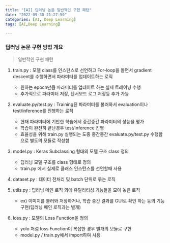 ```yaml
---
title: "[AI] 딥러닝 논문 일반적인 구현 패턴"
date: "2022-09-30 21:27:50"
categories: [AI, Deep Learning]
tags: [AI,Deep Learning]

---
```


### 딥러닝 논문 구현 방법 개요

> 일반적인 구현 패턴

1) train.py : 모델 class를 인스턴스로 선언하고 For-loop을 돌면서 gradient
descent를 수행하면서 파라미터를 업데이트하는 로직
   - 원하는 epoch만큼 파라미터를 업데이트 하는 실제 트레이닝 수행
    - 추가적으로 파라미터 저장, 텐서보드 로그 저장등 추가 가능


2) evaluate.py/test.py : Training된 파라미터를 불러와서 evaluation이나
test/inference를 진행하는 로직
   - 현재 파라미터에 기반한 학습에서 중간중간 파라미터의 성능을 평가
    - 학습이 완전히 끝난경우 test/inference 진행
    - 효율성을 위해 train.py 실행되는 도중 중간중간 evaluate.py/test.py 수행함으로
    별도의 모듈로 작성함


3) model.py : Keras Subclassing 형태의 모델 구조 class 정의
   - 딥러닝 모델 구조를 class 형태로 정의
    - train.py 에서 실제로 클래스 인스턴스를 선언할때 사용


4) dataset.py : 데이터 전처리 및 batch 단위로 묶는 로직


5) utils.py : 딥러닝 메인 로직 외에 유틸리티성 기능들을 모아 놓은 로직
   - ex) 이미지를 불러와 저장하거나, 학습 중간 결과를 GUI로 확인 하는 등의 기능 구현(딥러닝 메인 로직과는 별개)


6) loss.py : 모델의 Loss Function을 정의
    - yolo 처럼 loss Function이 복잡한 경우 별개의 모듈로 구현
    - model.py / train.py에서 import하여 사용

